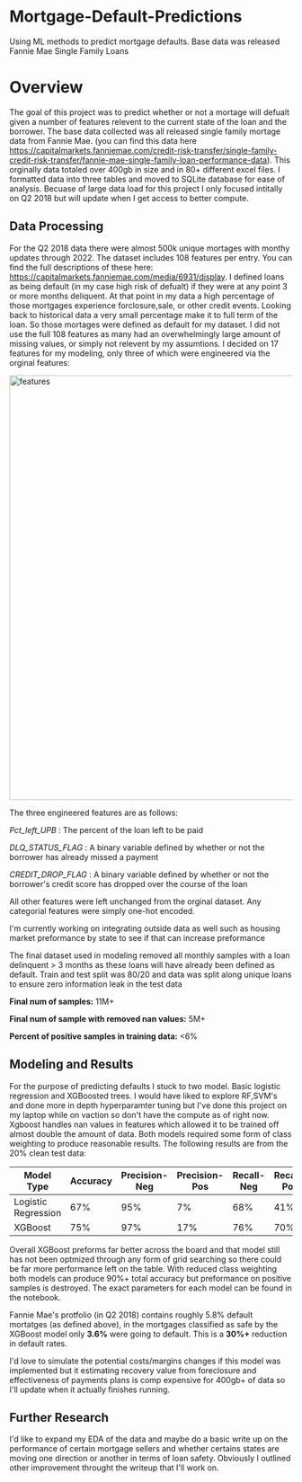 # Mortgage-Default-Predictions
Using ML methods to predict mortgage defaults. Base data was released Fannie Mae Single Family Loans

# Overview #
The goal of this project was to predict whether or not a mortage will defualt given a number of features relevent to the current state of the loan and the borrower. The base data collected was all released single family mortage data from Fannie Mae. (you can find this data here https://capitalmarkets.fanniemae.com/credit-risk-transfer/single-family-credit-risk-transfer/fannie-mae-single-family-loan-performance-data). This orginally data totaled over 400gb in size and in 80+ different excel files. I formatted data into three tables and moved to SQLite database for ease of analysis. Becuase of large data load for this project I only focused intitally on Q2 2018 but will update when I get access to better compute. 

## Data Processing ##
For the Q2 2018 data there were almost 500k unique mortages with monthy updates through 2022. The dataset includes 108 features per entry. You can find the full descriptions of these here: https://capitalmarkets.fanniemae.com/media/6931/display. I defined loans as being default (in my case high risk of defualt) if they were at any point 3 or more months deliquent. At that point in my data a high percentage of those mortgages experience forclosure,sale, or other credit events. Looking back to historical data a very small percentage make it to full term of the loan. So those mortages were defined as default for my dataset. I did not use the full 108 features as many had an overwhelmingly large amount of missing values, or simply not relevent by my assumtions. I decided on 17 features for my modeling, only three of which were engineered via the orginal features:

<img width="756" alt="features" src="https://github.com/JoeyNiestroy/Mortgage-Default-Predictions/assets/106636917/c6a3498a-cd99-4f12-a4dc-625e8bb9b025">

The three engineered features are as follows: 

_Pct_left_UPB_ : The percent of the loan left to be paid

_DLQ_STATUS_FLAG_ : A binary variable defined by whether or not the borrower has already missed a payment

_CREDIT_DROP_FLAG_ : A binary variable defined by whether or not the borrower's credit score has dropped over the course of the loan

All other features were left unchanged from the orginal dataset. Any categorial features were simply one-hot encoded.

I'm currently working on integrating outside data as well such as housing market preformance by state to see if that can increase preformance

The final dataset used in modeling removed all monthly samples with a loan delinquent > 3 months as these loans will have already been defined as default. Train and test split was 80/20 and data was split along unique loans to ensure zero information leak in the test data

**Final num of samples:** 11M+

**Final num of sample with removed nan values:** 5M+

**Percent of positive samples in training data:** <6%


## Modeling and Results ##

For the purpose of predicting defaults I stuck to two model. Basic logistic regression and XGBoosted trees. I would have liked to explore RF,SVM's and done more in depth hyperparamter tuning but I've done this project on my laptop while on vaction so don't have the compute as of right now. Xgboost handles nan values in features which allowed it to be trained off almost double the amount of data. Both models required some form of class weighting to produce reasonable results. 
The following results are from the 20% clean test data:

Model Type    |  Accuracy    | Precision-Neg | Precision-Pos | Recall-Neg | Recall-Pos
------------- | -------------| ---------     | ---------     | ---------- | --------- |
Logistic Regression  | 67%     | 95%           |    7%       |  68%       |   41% 
XGBoost  |     75%       |    97%            |   17%        |  76%     | 70%

Overall XGBoost preforms far better across the board and that model still has not been optmized through any form of grid searching so there could be far more performance left on the table. With reduced class weighting both models can produce 90%+ total accuracy but preformance on positive samples is destroyed. The exact parameters for each model can be found in the notebook. 

Fannie Mae's protfolio (in Q2 2018) contains roughly 5.8% default mortatges (as defined above), in the mortgages classified as safe by the XGBoost model only **3.6%** were going to default. This is a **30%+** reduction in default rates. 

I'd love to simulate the potential costs/margins changes if this model was implemented but it estimating recovery value from foreclosure and effectiveness of payments plans is comp expensive for 400gb+ of data so I'll update when it actually finishes running.  

## Further Research ##
I'd like to expand my EDA of the data and maybe do a basic write up on the performance of certain mortgage sellers and whether certains states are moving one direction or another in terms of loan safety. Obviously I outlined other improvement throught the writeup that I'll work on. 
